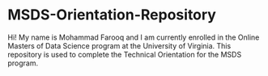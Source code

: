 # MSDS-Orientation-Repository
Hi! My name is Mohammad Farooq and I am currently enrolled in the Online Masters of Data Science program at the University of Virginia.
This repository is used to complete the Technical Orientation for the MSDS program.
